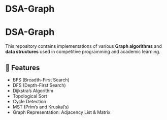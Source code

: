 # DSA-Graph
# DSA-Graph

This repository contains implementations of various **Graph algorithms** and **data structures** used in competitive programming and academic learning.

## 📌 Features

- BFS (Breadth-First Search)
- DFS (Depth-First Search)
- Dijkstra’s Algorithm
- Topological Sort
- Cycle Detection
- MST (Prim’s and Kruskal’s)
- Graph Representation: Adjacency List & Matrix